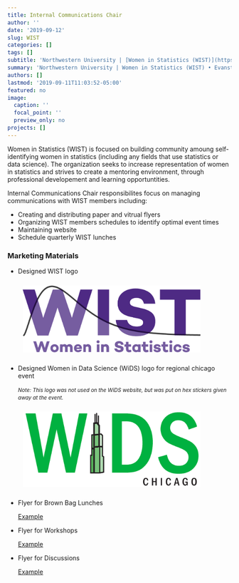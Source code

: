 ```yaml
---
title: Internal Communications Chair
author: ''
date: '2019-09-12'
slug: WIST
categories: []
tags: []
subtitle: 'Northwestern University | [Women in Statistics (WIST)](https://www.statistics.northwestern.edu/research/women-in-statistics/) • Evanston, IL • Jun 2019'
summary: 'Northwestern University | Women in Statistics (WIST) • Evanston, IL • Jun 2019'
authors: []
lastmod: '2019-09-11T11:03:52-05:00'
featured: no
image:
  caption: ''
  focal_point: ''
  preview_only: no
projects: []
---
```



Women in Statistics (WIST) is focused on building community amoung self-identifying women in statistics (including any fields that use statistics or data science).  The organization seeks to increase representation of women in statistics and strives to create a mentoring environment, through professional developement and learning opportuntities.  

Internal Communications Chair responsibilites focus on managing communications with WIST members including:  
<ul>
  <li> Creating and distributing paper and vitrual flyers  
  <li> Organizing WIST members schedules to identify optimal event times
  <li> Maintaining website  
  <li>Schedule quarterly WIST lunches
</ul>


### Marketing Materials
<ul>
<li> Designed WIST logo 
<p>
 <img alt = '' width='400' src='WIST-logo.png'  style="margin: 10px 10px 10px 10px;"/>
<li> Designed Women in Data Science (WiDS) logo for regional chicago event 
<p> <small> <i> Note: This logo was not used on the WiDS website, but was put on hex stickers given away at the event.</small> </i> </p> 
<p>
 <img alt = '' width='400' src='WiDS-logo.png'  style="margin: 10px 10px 10px 10px;"/>
<li> Flyer for Brown Bag Lunches 
<p><a href="20191115.png"> 
Example </a><p>
 </p>
<li> Flyer for Workshops 
<p><a href="20190926.pdf"> 
Example </a><p>
 </p>
<li> Flyer for Discussions 
<p><a href="202001.pdf"> 
Example </a><p>
 </p>
</ul> 



